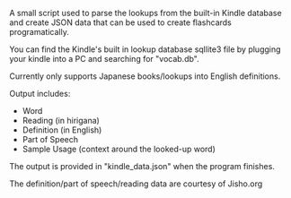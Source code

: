 A small script used to parse the lookups from the built-in Kindle database and create JSON data that can be used to create flashcards programatically.

You can find the Kindle's built in lookup database sqllite3 file by plugging your kindle into a PC and searching for "vocab.db".


Currently only supports Japanese books/lookups into English definitions.


Output includes:
   * Word
   * Reading (in hirigana)
   * Definition (in English)
   * Part of Speech
   * Sample Usage (context around the looked-up word)


The output is provided in "kindle_data.json" when the program finishes.


The definition/part of speech/reading data are courtesy of Jisho.org

